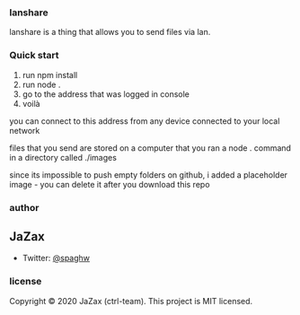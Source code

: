 ### lanshare
 
 lanshare is a thing that allows you to send files via lan. 
 
 ### Quick start
 
1. run npm install
2. run node .
3. go to the address that was logged in console
4. voilà 

you can connect to this address from any device connected to your local network

files that you send are stored on a computer that you ran a node . command in a directory called ./images

since its impossible to push empty folders on github, i added a placeholder image - you can delete it after you download
this repo

### author
## JaZax
- Twitter: [@spaghw](https://twitter.com/spaghw)

### license

Copyright © 2020 JaZax (ctrl-team).
This project is MIT licensed.
